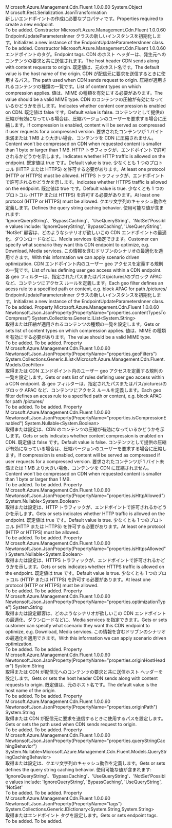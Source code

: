 <Type Name="EndpointUpdateParametersInner" FullName="Microsoft.Azure.Management.Cdn.Fluent.Models.EndpointUpdateParametersInner">
  <TypeSignature Language="C#" Value="public class EndpointUpdateParametersInner" />
  <TypeSignature Language="ILAsm" Value=".class public auto ansi beforefieldinit EndpointUpdateParametersInner extends System.Object" />
  <TypeSignature Language="DocId" Value="T:Microsoft.Azure.Management.Cdn.Fluent.Models.EndpointUpdateParametersInner" />
  <TypeSignature Language="VB.NET" Value="Public Class EndpointUpdateParametersInner" />
  <TypeSignature Language="F#" Value="type EndpointUpdateParametersInner = class" />
  <AssemblyInfo>
    <AssemblyName>Microsoft.Azure.Management.Cdn.Fluent</AssemblyName>
    <AssemblyVersion>1.0.0.60</AssemblyVersion>
  </AssemblyInfo>
  <Base>
    <BaseTypeName>System.Object</BaseTypeName>
  </Base>
  <Interfaces />
  <Attributes>
    <Attribute>
      <AttributeName>Microsoft.Rest.Serialization.JsonTransformation</AttributeName>
    </Attribute>
  </Attributes>
  <Docs>
    <summary>
            <span data-ttu-id="db7b9-101">新しいエンドポイントの作成に必要なプロパティです。</span><span class="sxs-lookup"><span data-stu-id="db7b9-101">Properties required to create a new endpoint.</span></span>
            </summary>
    <remarks>To be added.</remarks>
  </Docs>
  <Members>
    <Member MemberName=".ctor">
      <MemberSignature Language="C#" Value="public EndpointUpdateParametersInner ();" />
      <MemberSignature Language="ILAsm" Value=".method public hidebysig specialname rtspecialname instance void .ctor() cil managed" />
      <MemberSignature Language="DocId" Value="M:Microsoft.Azure.Management.Cdn.Fluent.Models.EndpointUpdateParametersInner.#ctor" />
      <MemberSignature Language="VB.NET" Value="Public Sub New ()" />
      <MemberType>Constructor</MemberType>
      <AssemblyInfo>
        <AssemblyName>Microsoft.Azure.Management.Cdn.Fluent</AssemblyName>
        <AssemblyVersion>1.0.0.60</AssemblyVersion>
      </AssemblyInfo>
      <Parameters />
      <Docs>
        <summary>
            <span data-ttu-id="db7b9-102">EndpointUpdateParametersInner クラスの新しいインスタンスを初期化します。</span><span class="sxs-lookup"><span data-stu-id="db7b9-102">Initializes a new instance of the EndpointUpdateParametersInner class.</span></span>
            </summary>
        <remarks>To be added.</remarks>
      </Docs>
    </Member>
    <Member MemberName=".ctor">
      <MemberSignature Language="C#" Value="public EndpointUpdateParametersInner (System.Collections.Generic.IDictionary&lt;string,string&gt; tags = null, string originHostHeader = null, string originPath = null, System.Collections.Generic.IList&lt;string&gt; contentTypesToCompress = null, Nullable&lt;bool&gt; isCompressionEnabled = null, Nullable&lt;bool&gt; isHttpAllowed = null, Nullable&lt;bool&gt; isHttpsAllowed = null, Nullable&lt;Microsoft.Azure.Management.Cdn.Fluent.Models.QueryStringCachingBehavior&gt; queryStringCachingBehavior = null, string optimizationType = null, System.Collections.Generic.IList&lt;Microsoft.Azure.Management.Cdn.Fluent.Models.GeoFilter&gt; geoFilters = null);" />
      <MemberSignature Language="ILAsm" Value=".method public hidebysig specialname rtspecialname instance void .ctor(class System.Collections.Generic.IDictionary`2&lt;string, string&gt; tags, string originHostHeader, string originPath, class System.Collections.Generic.IList`1&lt;string&gt; contentTypesToCompress, valuetype System.Nullable`1&lt;bool&gt; isCompressionEnabled, valuetype System.Nullable`1&lt;bool&gt; isHttpAllowed, valuetype System.Nullable`1&lt;bool&gt; isHttpsAllowed, valuetype System.Nullable`1&lt;valuetype Microsoft.Azure.Management.Cdn.Fluent.Models.QueryStringCachingBehavior&gt; queryStringCachingBehavior, string optimizationType, class System.Collections.Generic.IList`1&lt;class Microsoft.Azure.Management.Cdn.Fluent.Models.GeoFilter&gt; geoFilters) cil managed" />
      <MemberSignature Language="DocId" Value="M:Microsoft.Azure.Management.Cdn.Fluent.Models.EndpointUpdateParametersInner.#ctor(System.Collections.Generic.IDictionary{System.String,System.String},System.String,System.String,System.Collections.Generic.IList{System.String},System.Nullable{System.Boolean},System.Nullable{System.Boolean},System.Nullable{System.Boolean},System.Nullable{Microsoft.Azure.Management.Cdn.Fluent.Models.QueryStringCachingBehavior},System.String,System.Collections.Generic.IList{Microsoft.Azure.Management.Cdn.Fluent.Models.GeoFilter})" />
      <MemberSignature Language="VB.NET" Value="Public Sub New (Optional tags As IDictionary(Of String, String) = null, Optional originHostHeader As String = null, Optional originPath As String = null, Optional contentTypesToCompress As IList(Of String) = null, Optional isCompressionEnabled As Nullable(Of Boolean) = null, Optional isHttpAllowed As Nullable(Of Boolean) = null, Optional isHttpsAllowed As Nullable(Of Boolean) = null, Optional queryStringCachingBehavior As Nullable(Of QueryStringCachingBehavior) = null, Optional optimizationType As String = null, Optional geoFilters As IList(Of GeoFilter) = null)" />
      <MemberSignature Language="F#" Value="new Microsoft.Azure.Management.Cdn.Fluent.Models.EndpointUpdateParametersInner : System.Collections.Generic.IDictionary&lt;string, string&gt; * string * string * System.Collections.Generic.IList&lt;string&gt; * Nullable&lt;bool&gt; * Nullable&lt;bool&gt; * Nullable&lt;bool&gt; * Nullable&lt;Microsoft.Azure.Management.Cdn.Fluent.Models.QueryStringCachingBehavior&gt; * string * System.Collections.Generic.IList&lt;Microsoft.Azure.Management.Cdn.Fluent.Models.GeoFilter&gt; -&gt; Microsoft.Azure.Management.Cdn.Fluent.Models.EndpointUpdateParametersInner" Usage="new Microsoft.Azure.Management.Cdn.Fluent.Models.EndpointUpdateParametersInner (tags, originHostHeader, originPath, contentTypesToCompress, isCompressionEnabled, isHttpAllowed, isHttpsAllowed, queryStringCachingBehavior, optimizationType, geoFilters)" />
      <MemberType>Constructor</MemberType>
      <AssemblyInfo>
        <AssemblyName>Microsoft.Azure.Management.Cdn.Fluent</AssemblyName>
        <AssemblyVersion>1.0.0.60</AssemblyVersion>
      </AssemblyInfo>
      <Parameters>
        <Parameter Name="tags" Type="System.Collections.Generic.IDictionary&lt;System.String,System.String&gt;" />
        <Parameter Name="originHostHeader" Type="System.String" />
        <Parameter Name="originPath" Type="System.String" />
        <Parameter Name="contentTypesToCompress" Type="System.Collections.Generic.IList&lt;System.String&gt;" />
        <Parameter Name="isCompressionEnabled" Type="System.Nullable&lt;System.Boolean&gt;" />
        <Parameter Name="isHttpAllowed" Type="System.Nullable&lt;System.Boolean&gt;" />
        <Parameter Name="isHttpsAllowed" Type="System.Nullable&lt;System.Boolean&gt;" />
        <Parameter Name="queryStringCachingBehavior" Type="System.Nullable&lt;Microsoft.Azure.Management.Cdn.Fluent.Models.QueryStringCachingBehavior&gt;" />
        <Parameter Name="optimizationType" Type="System.String" />
        <Parameter Name="geoFilters" Type="System.Collections.Generic.IList&lt;Microsoft.Azure.Management.Cdn.Fluent.Models.GeoFilter&gt;" />
      </Parameters>
      <Docs>
        <param name="tags"><span data-ttu-id="db7b9-103">エンドポイントのタグ。</span><span class="sxs-lookup"><span data-stu-id="db7b9-103">Endpoint tags.</span></span></param>
        <param name="originHostHeader"><span data-ttu-id="db7b9-104">CDN のホスト ヘッダーは、発生元へのコンテンツの要求と共に送信されます。</span><span class="sxs-lookup"><span data-stu-id="db7b9-104">The host header CDN sends along with content requests to origin.</span></span> <span data-ttu-id="db7b9-105">既定値は、元のホスト名です。</span><span class="sxs-lookup"><span data-stu-id="db7b9-105">The default value is the host name of the origin.</span></span></param>
        <param name="originPath"><span data-ttu-id="db7b9-106">CDN が配信元に要求を送信するときに使用するパス。</span><span class="sxs-lookup"><span data-stu-id="db7b9-106">The path used when CDN sends request to origin.</span></span></param>
        <param name="contentTypesToCompress"><span data-ttu-id="db7b9-107">圧縮が適用されるコンテンツの種類の一覧です。</span><span class="sxs-lookup"><span data-stu-id="db7b9-107">List of content types on which compression applies.</span></span> <span data-ttu-id="db7b9-108">値は、MIME の種類を有効にする必要があります。</span><span class="sxs-lookup"><span data-stu-id="db7b9-108">The value should be a valid MIME type.</span></span></param>
        <param name="isCompressionEnabled"><span data-ttu-id="db7b9-109">CDN のコンテンツの圧縮が有効になっているかどうかを示します。</span><span class="sxs-lookup"><span data-stu-id="db7b9-109">Indicates whether content compression is enabled on CDN.</span></span> <span data-ttu-id="db7b9-110">既定値は false です。</span><span class="sxs-lookup"><span data-stu-id="db7b9-110">Default value is false.</span></span> <span data-ttu-id="db7b9-111">コンテンツとして提供の圧縮が有効になっている場合は、圧縮バージョンのユーザーを要求する場合に圧縮します。</span><span class="sxs-lookup"><span data-stu-id="db7b9-111">If compression is enabled, content will be served as compressed if user requests for a compressed version.</span></span> <span data-ttu-id="db7b9-112">要求されたコンテンツが 1 バイト未満または 1 MB より大きい場合、コンテンツを CDN に圧縮されません。</span><span class="sxs-lookup"><span data-stu-id="db7b9-112">Content won't be compressed on CDN when requested content is smaller than 1 byte or larger than 1 MB.</span></span></param>
        <param name="isHttpAllowed"><span data-ttu-id="db7b9-113">HTTP トラフィックが、エンドポイントで許可されるかどうかを示します。</span><span class="sxs-lookup"><span data-stu-id="db7b9-113">Indicates whether HTTP traffic is allowed on the endpoint.</span></span> <span data-ttu-id="db7b9-114">既定値は true です。</span><span class="sxs-lookup"><span data-stu-id="db7b9-114">Default value is true.</span></span> <span data-ttu-id="db7b9-115">少なくとも 1 つのプロトコル (HTTP または HTTPS) を許可する必要があります。</span><span class="sxs-lookup"><span data-stu-id="db7b9-115">At least one protocol (HTTP or HTTPS) must be allowed.</span></span></param>
        <param name="isHttpsAllowed"><span data-ttu-id="db7b9-116">HTTPS トラフィックが、エンドポイントで許可されるかどうかを示します。</span><span class="sxs-lookup"><span data-stu-id="db7b9-116">Indicates whether HTTPS traffic is allowed on the endpoint.</span></span> <span data-ttu-id="db7b9-117">既定値は true です。</span><span class="sxs-lookup"><span data-stu-id="db7b9-117">Default value is true.</span></span> <span data-ttu-id="db7b9-118">少なくとも 1 つのプロトコル (HTTP または HTTPS) を許可する必要があります。</span><span class="sxs-lookup"><span data-stu-id="db7b9-118">At least one protocol (HTTP or HTTPS) must be allowed.</span></span></param>
        <param name="queryStringCachingBehavior"><span data-ttu-id="db7b9-119">クエリ文字列のキャッシュ動作を定義します。</span><span class="sxs-lookup"><span data-stu-id="db7b9-119">Defines the query string caching behavior.</span></span> <span data-ttu-id="db7b9-120">使用可能な値が含まれます: 'IgnoreQueryString'、'BypassCaching'、'UseQueryString'、'NotSet'</span><span class="sxs-lookup"><span data-stu-id="db7b9-120">Possible values include: 'IgnoreQueryString', 'BypassCaching', 'UseQueryString', 'NotSet'</span></span></param>
        <param name="optimizationType"><span data-ttu-id="db7b9-121">顧客は、どのようなシナリオが欲しいこの CDN エンドポイントの最適化、ダウンロードなどに、Media services を指定できます。</span><span class="sxs-lookup"><span data-stu-id="db7b9-121">Customer can specify what scenario they want this CDN endpoint to optimize, e.g. Download, Media services.</span></span> <span data-ttu-id="db7b9-122">この情報を含むドリブンのシナリオの最適化を適用できます。</span><span class="sxs-lookup"><span data-stu-id="db7b9-122">With this information we can apply scenario driven optimization.</span></span></param>
        <param name="geoFilters"><span data-ttu-id="db7b9-123">CDN エンドポイント内のユーザー geo アクセスを定義する規則の一覧です。</span><span class="sxs-lookup"><span data-stu-id="db7b9-123">List of rules defining user geo access within a CDN endpoint.</span></span> <span data-ttu-id="db7b9-124">各 geo フィルターは、指定されたパスまたはパス/pictures/のブロック APAC など、コンテンツにアクセス ルールを定義します。</span><span class="sxs-lookup"><span data-stu-id="db7b9-124">Each geo filter defines an acess rule to a specified path or content, e.g. block APAC for path /pictures/</span></span></param>
        <summary>
            <span data-ttu-id="db7b9-125">EndpointUpdateParametersInner クラスの新しいインスタンスを初期化します。</span><span class="sxs-lookup"><span data-stu-id="db7b9-125">Initializes a new instance of the EndpointUpdateParametersInner class.</span></span>
            </summary>
        <remarks>To be added.</remarks>
      </Docs>
    </Member>
    <Member MemberName="ContentTypesToCompress">
      <MemberSignature Language="C#" Value="public System.Collections.Generic.IList&lt;string&gt; ContentTypesToCompress { get; set; }" />
      <MemberSignature Language="ILAsm" Value=".property instance class System.Collections.Generic.IList`1&lt;string&gt; ContentTypesToCompress" />
      <MemberSignature Language="DocId" Value="P:Microsoft.Azure.Management.Cdn.Fluent.Models.EndpointUpdateParametersInner.ContentTypesToCompress" />
      <MemberSignature Language="VB.NET" Value="Public Property ContentTypesToCompress As IList(Of String)" />
      <MemberSignature Language="F#" Value="member this.ContentTypesToCompress : System.Collections.Generic.IList&lt;string&gt; with get, set" Usage="Microsoft.Azure.Management.Cdn.Fluent.Models.EndpointUpdateParametersInner.ContentTypesToCompress" />
      <MemberType>Property</MemberType>
      <AssemblyInfo>
        <AssemblyName>Microsoft.Azure.Management.Cdn.Fluent</AssemblyName>
        <AssemblyVersion>1.0.0.60</AssemblyVersion>
      </AssemblyInfo>
      <Attributes>
        <Attribute>
          <AttributeName>Newtonsoft.Json.JsonProperty(PropertyName="properties.contentTypesToCompress")</AttributeName>
        </Attribute>
      </Attributes>
      <ReturnValue>
        <ReturnType>System.Collections.Generic.IList&lt;System.String&gt;</ReturnType>
      </ReturnValue>
      <Docs>
        <summary>
            <span data-ttu-id="db7b9-126">取得または圧縮が適用されるコンテンツの種類の一覧を設定します。</span><span class="sxs-lookup"><span data-stu-id="db7b9-126">Gets or sets list of content types on which compression applies.</span></span>
            <span data-ttu-id="db7b9-127">値は、MIME の種類を有効にする必要があります。</span><span class="sxs-lookup"><span data-stu-id="db7b9-127">The value should be a valid MIME type.</span></span>
            </summary>
        <value>To be added.</value>
        <remarks>To be added.</remarks>
      </Docs>
    </Member>
    <Member MemberName="GeoFilters">
      <MemberSignature Language="C#" Value="public System.Collections.Generic.IList&lt;Microsoft.Azure.Management.Cdn.Fluent.Models.GeoFilter&gt; GeoFilters { get; set; }" />
      <MemberSignature Language="ILAsm" Value=".property instance class System.Collections.Generic.IList`1&lt;class Microsoft.Azure.Management.Cdn.Fluent.Models.GeoFilter&gt; GeoFilters" />
      <MemberSignature Language="DocId" Value="P:Microsoft.Azure.Management.Cdn.Fluent.Models.EndpointUpdateParametersInner.GeoFilters" />
      <MemberSignature Language="VB.NET" Value="Public Property GeoFilters As IList(Of GeoFilter)" />
      <MemberSignature Language="F#" Value="member this.GeoFilters : System.Collections.Generic.IList&lt;Microsoft.Azure.Management.Cdn.Fluent.Models.GeoFilter&gt; with get, set" Usage="Microsoft.Azure.Management.Cdn.Fluent.Models.EndpointUpdateParametersInner.GeoFilters" />
      <MemberType>Property</MemberType>
      <AssemblyInfo>
        <AssemblyName>Microsoft.Azure.Management.Cdn.Fluent</AssemblyName>
        <AssemblyVersion>1.0.0.60</AssemblyVersion>
      </AssemblyInfo>
      <Attributes>
        <Attribute>
          <AttributeName>Newtonsoft.Json.JsonProperty(PropertyName="properties.geoFilters")</AttributeName>
        </Attribute>
      </Attributes>
      <ReturnValue>
        <ReturnType>System.Collections.Generic.IList&lt;Microsoft.Azure.Management.Cdn.Fluent.Models.GeoFilter&gt;</ReturnType>
      </ReturnValue>
      <Docs>
        <summary>
            <span data-ttu-id="db7b9-128">取得または CDN エンドポイント内のユーザー geo アクセスを定義する規則の一覧を設定します。</span><span class="sxs-lookup"><span data-stu-id="db7b9-128">Gets or sets list of rules defining user geo access within a CDN endpoint.</span></span> <span data-ttu-id="db7b9-129">各 geo フィルターは、指定されたパスまたはパス/pictures/のブロック APAC など、コンテンツにアクセス ルールを定義します。</span><span class="sxs-lookup"><span data-stu-id="db7b9-129">Each geo filter defines an acess rule to a specified path or content, e.g. block APAC for path /pictures/</span></span>
            </summary>
        <value>To be added.</value>
        <remarks>To be added.</remarks>
      </Docs>
    </Member>
    <Member MemberName="IsCompressionEnabled">
      <MemberSignature Language="C#" Value="public Nullable&lt;bool&gt; IsCompressionEnabled { get; set; }" />
      <MemberSignature Language="ILAsm" Value=".property instance valuetype System.Nullable`1&lt;bool&gt; IsCompressionEnabled" />
      <MemberSignature Language="DocId" Value="P:Microsoft.Azure.Management.Cdn.Fluent.Models.EndpointUpdateParametersInner.IsCompressionEnabled" />
      <MemberSignature Language="VB.NET" Value="Public Property IsCompressionEnabled As Nullable(Of Boolean)" />
      <MemberSignature Language="F#" Value="member this.IsCompressionEnabled : Nullable&lt;bool&gt; with get, set" Usage="Microsoft.Azure.Management.Cdn.Fluent.Models.EndpointUpdateParametersInner.IsCompressionEnabled" />
      <MemberType>Property</MemberType>
      <AssemblyInfo>
        <AssemblyName>Microsoft.Azure.Management.Cdn.Fluent</AssemblyName>
        <AssemblyVersion>1.0.0.60</AssemblyVersion>
      </AssemblyInfo>
      <Attributes>
        <Attribute>
          <AttributeName>Newtonsoft.Json.JsonProperty(PropertyName="properties.isCompressionEnabled")</AttributeName>
        </Attribute>
      </Attributes>
      <ReturnValue>
        <ReturnType>System.Nullable&lt;System.Boolean&gt;</ReturnType>
      </ReturnValue>
      <Docs>
        <summary>
            <span data-ttu-id="db7b9-130">取得または設定は、CDN のコンテンツの圧縮が有効になっているかどうかを示します。</span><span class="sxs-lookup"><span data-stu-id="db7b9-130">Gets or sets indicates whether content compression is enabled on CDN.</span></span> <span data-ttu-id="db7b9-131">既定値は false です。</span><span class="sxs-lookup"><span data-stu-id="db7b9-131">Default value is false.</span></span> <span data-ttu-id="db7b9-132">コンテンツとして提供の圧縮が有効になっている場合は、圧縮バージョンのユーザーを要求する場合に圧縮します。</span><span class="sxs-lookup"><span data-stu-id="db7b9-132">If compression is enabled, content will be served as compressed if user requests for a compressed version.</span></span> <span data-ttu-id="db7b9-133">要求されたコンテンツが 1 バイト未満または 1 MB より大きい場合、コンテンツを CDN に圧縮されません。</span><span class="sxs-lookup"><span data-stu-id="db7b9-133">Content won't be compressed on CDN when requested content is smaller than 1 byte or larger than 1 MB.</span></span>
            </summary>
        <value>To be added.</value>
        <remarks>To be added.</remarks>
      </Docs>
    </Member>
    <Member MemberName="IsHttpAllowed">
      <MemberSignature Language="C#" Value="public Nullable&lt;bool&gt; IsHttpAllowed { get; set; }" />
      <MemberSignature Language="ILAsm" Value=".property instance valuetype System.Nullable`1&lt;bool&gt; IsHttpAllowed" />
      <MemberSignature Language="DocId" Value="P:Microsoft.Azure.Management.Cdn.Fluent.Models.EndpointUpdateParametersInner.IsHttpAllowed" />
      <MemberSignature Language="VB.NET" Value="Public Property IsHttpAllowed As Nullable(Of Boolean)" />
      <MemberSignature Language="F#" Value="member this.IsHttpAllowed : Nullable&lt;bool&gt; with get, set" Usage="Microsoft.Azure.Management.Cdn.Fluent.Models.EndpointUpdateParametersInner.IsHttpAllowed" />
      <MemberType>Property</MemberType>
      <AssemblyInfo>
        <AssemblyName>Microsoft.Azure.Management.Cdn.Fluent</AssemblyName>
        <AssemblyVersion>1.0.0.60</AssemblyVersion>
      </AssemblyInfo>
      <Attributes>
        <Attribute>
          <AttributeName>Newtonsoft.Json.JsonProperty(PropertyName="properties.isHttpAllowed")</AttributeName>
        </Attribute>
      </Attributes>
      <ReturnValue>
        <ReturnType>System.Nullable&lt;System.Boolean&gt;</ReturnType>
      </ReturnValue>
      <Docs>
        <summary>
            <span data-ttu-id="db7b9-134">取得または設定は、HTTP トラフィックが、エンドポイントで許可されるかどうかを示します。</span><span class="sxs-lookup"><span data-stu-id="db7b9-134">Gets or sets indicates whether HTTP traffic is allowed on the endpoint.</span></span> <span data-ttu-id="db7b9-135">既定値は true です。</span><span class="sxs-lookup"><span data-stu-id="db7b9-135">Default value is true.</span></span> <span data-ttu-id="db7b9-136">少なくとも 1 つのプロトコル (HTTP または HTTPS) を許可する必要があります。</span><span class="sxs-lookup"><span data-stu-id="db7b9-136">At least one protocol (HTTP or HTTPS) must be allowed.</span></span>
            </summary>
        <value>To be added.</value>
        <remarks>To be added.</remarks>
      </Docs>
    </Member>
    <Member MemberName="IsHttpsAllowed">
      <MemberSignature Language="C#" Value="public Nullable&lt;bool&gt; IsHttpsAllowed { get; set; }" />
      <MemberSignature Language="ILAsm" Value=".property instance valuetype System.Nullable`1&lt;bool&gt; IsHttpsAllowed" />
      <MemberSignature Language="DocId" Value="P:Microsoft.Azure.Management.Cdn.Fluent.Models.EndpointUpdateParametersInner.IsHttpsAllowed" />
      <MemberSignature Language="VB.NET" Value="Public Property IsHttpsAllowed As Nullable(Of Boolean)" />
      <MemberSignature Language="F#" Value="member this.IsHttpsAllowed : Nullable&lt;bool&gt; with get, set" Usage="Microsoft.Azure.Management.Cdn.Fluent.Models.EndpointUpdateParametersInner.IsHttpsAllowed" />
      <MemberType>Property</MemberType>
      <AssemblyInfo>
        <AssemblyName>Microsoft.Azure.Management.Cdn.Fluent</AssemblyName>
        <AssemblyVersion>1.0.0.60</AssemblyVersion>
      </AssemblyInfo>
      <Attributes>
        <Attribute>
          <AttributeName>Newtonsoft.Json.JsonProperty(PropertyName="properties.isHttpsAllowed")</AttributeName>
        </Attribute>
      </Attributes>
      <ReturnValue>
        <ReturnType>System.Nullable&lt;System.Boolean&gt;</ReturnType>
      </ReturnValue>
      <Docs>
        <summary>
            <span data-ttu-id="db7b9-137">取得または設定は、HTTPS トラフィックが、エンドポイントで許可されるかどうかを示します。</span><span class="sxs-lookup"><span data-stu-id="db7b9-137">Gets or sets indicates whether HTTPS traffic is allowed on the endpoint.</span></span> <span data-ttu-id="db7b9-138">既定値は true です。</span><span class="sxs-lookup"><span data-stu-id="db7b9-138">Default value is true.</span></span> <span data-ttu-id="db7b9-139">少なくとも 1 つのプロトコル (HTTP または HTTPS) を許可する必要があります。</span><span class="sxs-lookup"><span data-stu-id="db7b9-139">At least one protocol (HTTP or HTTPS) must be allowed.</span></span>
            </summary>
        <value>To be added.</value>
        <remarks>To be added.</remarks>
      </Docs>
    </Member>
    <Member MemberName="OptimizationType">
      <MemberSignature Language="C#" Value="public string OptimizationType { get; set; }" />
      <MemberSignature Language="ILAsm" Value=".property instance string OptimizationType" />
      <MemberSignature Language="DocId" Value="P:Microsoft.Azure.Management.Cdn.Fluent.Models.EndpointUpdateParametersInner.OptimizationType" />
      <MemberSignature Language="VB.NET" Value="Public Property OptimizationType As String" />
      <MemberSignature Language="F#" Value="member this.OptimizationType : string with get, set" Usage="Microsoft.Azure.Management.Cdn.Fluent.Models.EndpointUpdateParametersInner.OptimizationType" />
      <MemberType>Property</MemberType>
      <AssemblyInfo>
        <AssemblyName>Microsoft.Azure.Management.Cdn.Fluent</AssemblyName>
        <AssemblyVersion>1.0.0.60</AssemblyVersion>
      </AssemblyInfo>
      <Attributes>
        <Attribute>
          <AttributeName>Newtonsoft.Json.JsonProperty(PropertyName="properties.optimizationType")</AttributeName>
        </Attribute>
      </Attributes>
      <ReturnValue>
        <ReturnType>System.String</ReturnType>
      </ReturnValue>
      <Docs>
        <summary>
            <span data-ttu-id="db7b9-140">取得または設定顧客は、どのようなシナリオが欲しいこの CDN エンドポイントの最適化、ダウンロードなどに、Media services を指定できます。</span><span class="sxs-lookup"><span data-stu-id="db7b9-140">Gets or sets customer can specify what scenario they want this CDN endpoint to optimize, e.g. Download, Media services.</span></span> <span data-ttu-id="db7b9-141">この情報を含むドリブンのシナリオの最適化を適用できます。</span><span class="sxs-lookup"><span data-stu-id="db7b9-141">With this information we can apply scenario driven optimization.</span></span>
            </summary>
        <value>To be added.</value>
        <remarks>To be added.</remarks>
      </Docs>
    </Member>
    <Member MemberName="OriginHostHeader">
      <MemberSignature Language="C#" Value="public string OriginHostHeader { get; set; }" />
      <MemberSignature Language="ILAsm" Value=".property instance string OriginHostHeader" />
      <MemberSignature Language="DocId" Value="P:Microsoft.Azure.Management.Cdn.Fluent.Models.EndpointUpdateParametersInner.OriginHostHeader" />
      <MemberSignature Language="VB.NET" Value="Public Property OriginHostHeader As String" />
      <MemberSignature Language="F#" Value="member this.OriginHostHeader : string with get, set" Usage="Microsoft.Azure.Management.Cdn.Fluent.Models.EndpointUpdateParametersInner.OriginHostHeader" />
      <MemberType>Property</MemberType>
      <AssemblyInfo>
        <AssemblyName>Microsoft.Azure.Management.Cdn.Fluent</AssemblyName>
        <AssemblyVersion>1.0.0.60</AssemblyVersion>
      </AssemblyInfo>
      <Attributes>
        <Attribute>
          <AttributeName>Newtonsoft.Json.JsonProperty(PropertyName="properties.originHostHeader")</AttributeName>
        </Attribute>
      </Attributes>
      <ReturnValue>
        <ReturnType>System.String</ReturnType>
      </ReturnValue>
      <Docs>
        <summary>
            <span data-ttu-id="db7b9-142">取得または CDN が配信元へのコンテンツの要求と共に送信ホスト ヘッダーを設定します。</span><span class="sxs-lookup"><span data-stu-id="db7b9-142">Gets or sets the host header CDN sends along with content requests to origin.</span></span> <span data-ttu-id="db7b9-143">既定値は、元のホスト名です。</span><span class="sxs-lookup"><span data-stu-id="db7b9-143">The default value is the host name of the origin.</span></span>
            </summary>
        <value>To be added.</value>
        <remarks>To be added.</remarks>
      </Docs>
    </Member>
    <Member MemberName="OriginPath">
      <MemberSignature Language="C#" Value="public string OriginPath { get; set; }" />
      <MemberSignature Language="ILAsm" Value=".property instance string OriginPath" />
      <MemberSignature Language="DocId" Value="P:Microsoft.Azure.Management.Cdn.Fluent.Models.EndpointUpdateParametersInner.OriginPath" />
      <MemberSignature Language="VB.NET" Value="Public Property OriginPath As String" />
      <MemberSignature Language="F#" Value="member this.OriginPath : string with get, set" Usage="Microsoft.Azure.Management.Cdn.Fluent.Models.EndpointUpdateParametersInner.OriginPath" />
      <MemberType>Property</MemberType>
      <AssemblyInfo>
        <AssemblyName>Microsoft.Azure.Management.Cdn.Fluent</AssemblyName>
        <AssemblyVersion>1.0.0.60</AssemblyVersion>
      </AssemblyInfo>
      <Attributes>
        <Attribute>
          <AttributeName>Newtonsoft.Json.JsonProperty(PropertyName="properties.originPath")</AttributeName>
        </Attribute>
      </Attributes>
      <ReturnValue>
        <ReturnType>System.String</ReturnType>
      </ReturnValue>
      <Docs>
        <summary>
            <span data-ttu-id="db7b9-144">取得または CDN が配信元に要求を送信するときに使用するパスを設定します。</span><span class="sxs-lookup"><span data-stu-id="db7b9-144">Gets or sets the path used when CDN sends request to origin.</span></span>
            </summary>
        <value>To be added.</value>
        <remarks>To be added.</remarks>
      </Docs>
    </Member>
    <Member MemberName="QueryStringCachingBehavior">
      <MemberSignature Language="C#" Value="public Nullable&lt;Microsoft.Azure.Management.Cdn.Fluent.Models.QueryStringCachingBehavior&gt; QueryStringCachingBehavior { get; set; }" />
      <MemberSignature Language="ILAsm" Value=".property instance valuetype System.Nullable`1&lt;valuetype Microsoft.Azure.Management.Cdn.Fluent.Models.QueryStringCachingBehavior&gt; QueryStringCachingBehavior" />
      <MemberSignature Language="DocId" Value="P:Microsoft.Azure.Management.Cdn.Fluent.Models.EndpointUpdateParametersInner.QueryStringCachingBehavior" />
      <MemberSignature Language="VB.NET" Value="Public Property QueryStringCachingBehavior As Nullable(Of QueryStringCachingBehavior)" />
      <MemberSignature Language="F#" Value="member this.QueryStringCachingBehavior : Nullable&lt;Microsoft.Azure.Management.Cdn.Fluent.Models.QueryStringCachingBehavior&gt; with get, set" Usage="Microsoft.Azure.Management.Cdn.Fluent.Models.EndpointUpdateParametersInner.QueryStringCachingBehavior" />
      <MemberType>Property</MemberType>
      <AssemblyInfo>
        <AssemblyName>Microsoft.Azure.Management.Cdn.Fluent</AssemblyName>
        <AssemblyVersion>1.0.0.60</AssemblyVersion>
      </AssemblyInfo>
      <Attributes>
        <Attribute>
          <AttributeName>Newtonsoft.Json.JsonProperty(PropertyName="properties.queryStringCachingBehavior")</AttributeName>
        </Attribute>
      </Attributes>
      <ReturnValue>
        <ReturnType>System.Nullable&lt;Microsoft.Azure.Management.Cdn.Fluent.Models.QueryStringCachingBehavior&gt;</ReturnType>
      </ReturnValue>
      <Docs>
        <summary>
            <span data-ttu-id="db7b9-145">取得または設定は、クエリ文字列のキャッシュ動作を定義します。</span><span class="sxs-lookup"><span data-stu-id="db7b9-145">Gets or sets defines the query string caching behavior.</span></span> <span data-ttu-id="db7b9-146">使用可能な値が含まれます: 'IgnoreQueryString'、'BypassCaching'、'UseQueryString'、'NotSet'</span><span class="sxs-lookup"><span data-stu-id="db7b9-146">Possible values include: 'IgnoreQueryString', 'BypassCaching', 'UseQueryString', 'NotSet'</span></span>
            </summary>
        <value>To be added.</value>
        <remarks>To be added.</remarks>
      </Docs>
    </Member>
    <Member MemberName="Tags">
      <MemberSignature Language="C#" Value="public System.Collections.Generic.IDictionary&lt;string,string&gt; Tags { get; set; }" />
      <MemberSignature Language="ILAsm" Value=".property instance class System.Collections.Generic.IDictionary`2&lt;string, string&gt; Tags" />
      <MemberSignature Language="DocId" Value="P:Microsoft.Azure.Management.Cdn.Fluent.Models.EndpointUpdateParametersInner.Tags" />
      <MemberSignature Language="VB.NET" Value="Public Property Tags As IDictionary(Of String, String)" />
      <MemberSignature Language="F#" Value="member this.Tags : System.Collections.Generic.IDictionary&lt;string, string&gt; with get, set" Usage="Microsoft.Azure.Management.Cdn.Fluent.Models.EndpointUpdateParametersInner.Tags" />
      <MemberType>Property</MemberType>
      <AssemblyInfo>
        <AssemblyName>Microsoft.Azure.Management.Cdn.Fluent</AssemblyName>
        <AssemblyVersion>1.0.0.60</AssemblyVersion>
      </AssemblyInfo>
      <Attributes>
        <Attribute>
          <AttributeName>Newtonsoft.Json.JsonProperty(PropertyName="tags")</AttributeName>
        </Attribute>
      </Attributes>
      <ReturnValue>
        <ReturnType>System.Collections.Generic.IDictionary&lt;System.String,System.String&gt;</ReturnType>
      </ReturnValue>
      <Docs>
        <summary>
            <span data-ttu-id="db7b9-147">取得またはエンドポイント タグを設定します。</span><span class="sxs-lookup"><span data-stu-id="db7b9-147">Gets or sets endpoint tags.</span></span>
            </summary>
        <value>To be added.</value>
        <remarks>To be added.</remarks>
      </Docs>
    </Member>
  </Members>
</Type>